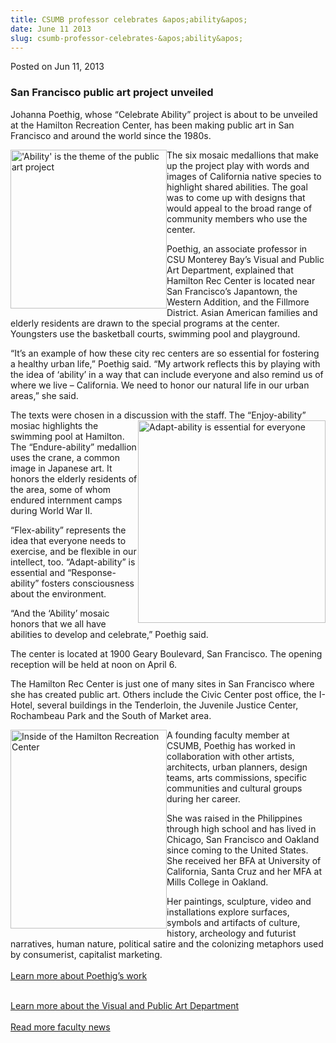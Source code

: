 ```yaml
---
title: CSUMB professor celebrates &apos;ability&apos;
date: June 11 2013
slug: csumb-professor-celebrates-&apos;ability&apos;
---
```





<span class="date">Posted on Jun 11, 2013    </span>
<h3>San Francisco public art project unveiled</h3>
<p>Johanna Poethig, whose &#x201C;Celebrate Ability&#x201D; project is about to
be unveiled at the Hamilton Recreation Center, has been making
public art in San Francisco and around the world since the
1980s.</p>
<p><img alt="&apos;Ability&apos; is the theme of the public art project" src="http://news.csumb.edu/sites/default/files/65/attachments/news/images/ability_2.jpg" style="float:left; width:250px; height:254px">The six mosaic
medallions that make up the project play with words and images of
California native species to highlight shared abilities. The goal
was to come up with designs that would appeal to the broad range of
community members who use the center.</img></p>
<p>Poethig, an associate professor in CSU Monterey Bay&#x2019;s Visual and
Public Art Department, explained that Hamilton Rec Center is
located near San Francisco&#x2019;s Japantown, the Western Addition, and
the Fillmore District. Asian American families and elderly
residents are drawn to the special programs at the center.
Youngsters use the basketball courts, swimming pool and
playground.</p>
<p>&#x201C;It&#x2019;s an example of how these city rec centers are so essential
for fostering a healthy urban life,&#x201D; Poethig said.&#xA0;&#x201C;My artwork
reflects this by playing with the idea of &#x2018;ability&#x2019; in a way that
can include everyone and also remind us of where we live &#x2013;
California. We need to honor our natural life in our urban areas,&#x201D;
she said.</p>
<p>The texts were chosen in a discussion with the staff. The
&#x201C;Enjoy-ability&#x201D; mosiac highlights the&#xA0;<img alt="Adapt-ability is essential for everyone" src="http://news.csumb.edu/sites/default/files/65/attachments/news/images/adapt.jpg" style="float:right; width:300px; height:324px">swimming pool at
Hamilton. The &#x201C;Endure-ability&#x201D; medallion uses the crane, a common
image in Japanese art. It honors the elderly residents of the area,
some of whom endured internment camps during World War II.</img></p>
<p>&#x201C;Flex-ability&#x201D; represents the idea that everyone needs to
exercise, and be flexible in our intellect, too. &#x201C;Adapt-ability&#x201D; is
essential and &#x201C;Response-ability&#x201D; fosters consciousness about the
environment.</p>
<p>&#x201C;And the &#x2018;Ability&#x2019; mosaic honors that we all have abilities to
develop and celebrate,&#x201D; Poethig said.</p>
<p>The center is located at 1900 Geary Boulevard, San Francisco.
The opening reception will be held at noon on April 6.</p>
<p>The Hamilton Rec Center is just one of many sites in San
Francisco where she has created public art. Others include the
Civic Center post office, the I-Hotel, several buildings in the
Tenderloin, the Juvenile Justice Center, Rochambeau Park and the
South of Market area.</p>
<p><img alt="Inside of the Hamilton Recreation Center" src="http://news.csumb.edu/sites/default/files/65/attachments/news/images/rec_center.png" style="float:left; width:250px; height:318px">A founding faculty
member at CSUMB, Poethig has worked in collaboration with other
artists, architects, urban planners, design teams, arts
commissions, specific communities and cultural groups during her
career.</img></p>
<p>She was raised in the Philippines through high school and has
lived in Chicago, San Francisco and Oakland since coming to the
United States. She received her BFA at University of California,
Santa Cruz and her MFA at Mills College in Oakland.</p>
<p>Her paintings, sculpture, video and installations explore
surfaces, symbols and artifacts of culture, history, archeology and
futurist narratives, human nature, political satire and the
colonizing metaphors used by consumerist, capitalist
marketing.&#xA0;<br>
<br>
<a href="http://johannapoethig.com/" rel="nofollow">Learn more
about Poethig&#x2019;s work</a></br></br></p>
<p><a href="http://csumb.edu/art" rel="nofollow">Learn more about
the Visual and Public Art Department</a><br>
<br>
<a href="../../../2012/nov/25/faculty-highlights.html" rel="nofollow">Read more faculty news</a><br>
<br>
&#xA0;</br></br></br></br></p>





